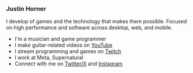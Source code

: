 ### Justin Horner

I develop of games and the technology that makes them possible. Focused on high performance and  software across desktop, web, and mobile.

- I'm a musician and game programmer
- I make guitar-related videos on [YouTube](https://youtube.com/@justinhhorner)
- I stream programming and games on [Twitch](https://twitch.tv/justinhhorne)
- I work at Meta, Supernatural
- Connect with me on [Twitter/X](https://x.com/justinhhorner) and [Instagram](https://instagram.com/justinhhorner)
